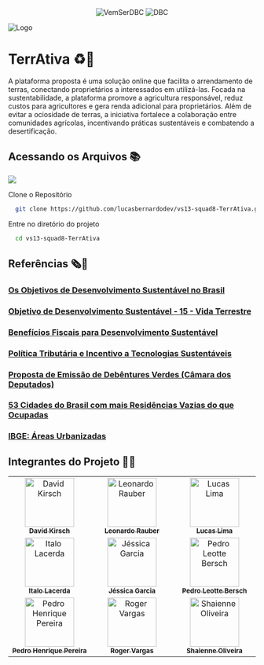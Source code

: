 <div align="center">
  <img alt="VemSerDBC" src="https://img.shields.io/badge/Vem Ser 13-00599C?style=for-the-badge&logo=java&logoColor=white">
  <img alt="DBC" src="https://img.shields.io/badge/DBC-00599C?style=for-the-badge&logo=java&logoColor=white">
</div>

![Logo](https://i.ibb.co/28k8rQj/p2.png)

# TerrAtiva ♻️🌱

A plataforma proposta é uma solução online que facilita o arrendamento de terras, conectando proprietários a interessados em utilizá-las. Focada na sustentabilidade, a plataforma promove a agricultura responsável, reduz custos para agricultores e gera renda adicional para proprietários. Além de evitar a ociosidade de terras, a iniciativa fortalece a colaboração entre comunidades agrícolas, incentivando práticas sustentáveis e combatendo a desertificação.

## Acessando os Arquivos 📚

<a href="https://github.com/lucasbernardodev/vs13-squad8-TerrAtiva/blob/main/Relat%C3%B3rio%20Final.pdf"><img src="https://img.shields.io/badge/Download-Relat%C3%B3rio_Final-blue"/></a>

Clone o Repositório

```bash
  git clone https://github.com/lucasbernardodev/vs13-squad8-TerrAtiva.git
```

Entre no diretório do projeto

```bash
  cd vs13-squad8-TerrAtiva
```

## Referências 🗞️📰

### [Os Objetivos de Desenvolvimento Sustentável no Brasil](https://brasil.un.org/pt-br)
### [Objetivo de Desenvolvimento Sustentável - 15 - Vida Terrestre](https://www.ipea.gov.br/ods/ods15.html)
### [Benefícios Fiscais para Desenvolvimento Sustentável](https://www.conjur.com.br/2023-jun-12/elaise-sestrem-beneficios-fiscais-desenvolvimento-sustentavel/)
### [Política Tributária e Incentivo a Tecnologias Sustentáveis](https://www.ipea.gov.br/cts/pt/central-de-conteudo/artigos/artigos/309-politica-tributaria-e-incentivo-a-tecnologias-sustentaveis-o-brasil-na-contramao)
### [Proposta de Emissão de Debêntures Verdes (Câmara dos Deputados)](https://www.camara.leg.br/noticias/852063-proposta-permite-a-emissao-de-debentures-incentivadas-para-projetos-sus%20tentaveis/)
### [53 Cidades do Brasil com mais Residências Vazias do que Ocupadas](https://www.nsctotal.com.br/noticias/conheca-as-53-cidades-do-brasil-com-mais-residencias-vazias-do-que-ocupadas#:~:text=Arroio%20do%20Sal%20%28RS%29%20%E2%80%93%2076%2C2%25%20Xangri-l%C3%A1%20%28RS%29,%E2%80%93%2068%2C3%25%20Pontal%20do%20Paran%C3%A1%20%28PR%29%20%E2%80%93%2068%2C1%25)
### [IBGE: Áreas Urbanizadas](https://www.ibge.gov.br/geociencias/cartas-e-mapas/redes-geograficas/15789-areas-urbanizadas.html)
 
## Integrantes do Projeto 👨‍💻
<!-- ALL-CONTRIBUTORS-LIST:START - Do not remove or modify this section -->
<!-- prettier-ignore-start -->
<!-- markdownlint-disable -->
<table>
  <tbody>
    <tr>
      <td align="center" valign="top" width="14.28%"><a href="https://www.github.com/DavidKirsch-DBC"><img src="https://avatars.githubusercontent.com/u/153624310?v=4" width="100px;" alt="David Kirsch"/><br /><sub><b>David Kirsch</b></sub></a><br /></td>
      <td align="center" valign="top" width="14.28%"><a href="https://www.github.com/Leonardo-Rauber"><img src="https://media.licdn.com/dms/image/D4D03AQEK6cgB9dALFw/profile-displayphoto-shrink_800_800/0/1673825154756?e=1709769600&v=beta&t=3ShzbURNX_-bUH-OR4-jj1jaSRite3cMR4W2JhqYaIA" width="100px;" alt="Leonardo Rauber"/><br /><sub><b>Leonardo Rauber</b></sub></a><br /></td>
      <td align="center" valign="top" width="14.28%"><a href="https://www.github.com/lucasbernardodev"><img src="https://media.licdn.com/dms/image/D4D03AQGlVZDL_zXGYw/profile-displayphoto-shrink_800_800/0/1701705256375?e=1709769600&v=beta&t=aLGO9J147YOI3TA_LCHP0zq9bd-iq1mLEI0g-bDs79o" width="100px;" alt="Lucas Lima"/><br /><sub><b>Lucas Lima</b></sub></a><br /></td>
    </tr>
        <tr>
      <td align="center" valign="top" width="14.28%"><a href="https://www.github.com/ItaloLacerda"><img src="https://media.licdn.com/dms/image/D4D03AQHKAd_8nQK77Q/profile-displayphoto-shrink_800_800/0/1691340581250?e=1709769600&v=beta&t=fLatK97mTsH1QTaNnJpt655mJiYiDxlng6wDC71-2po" width="100px;" alt="Italo Lacerda"/><br /><sub><b>Italo Lacerda</b></sub></a><br /></td>
          <td align="center" valign="top" width="14.28%"><a href="https://www.github.com/Jessica-Garcia"><img src="https://avatars.githubusercontent.com/u/53917707?v=4" width="100px;" alt="Jéssica Garcia"/><br /><sub><b>Jéssica Garcia</b></sub></a></td>
      <td align="center" valign="top" width="14.28%"><a href="https://www.github.com/PedroBersch"><img src="https://avatars.githubusercontent.com/u/113629864?v=4" width="100px;" alt="Pedro Leotte Bersch"/><br /><sub><b>Pedro Leotte Bersch
</b></sub></a><br /></td>
    </tr>
        <tr>
      <td align="center" valign="top" width="14.28%"><a href="https://www.github.com/pedrohpdo"><img src="https://avatars.githubusercontent.com/u/113143071?v=4" width="100px;" alt="Pedro Henrique Pereira"/><br /><sub><b>Pedro Henrique Pereira</b></sub></a><br /></td>
      <td align="center" valign="top" width="14.28%"><a href="https://www.github.com/rogervargass"><img src="https://avatars.githubusercontent.com/u/70342776?v=4" width="100px;" alt="Roger Vargas"/><br /><sub><b>Roger Vargas
</b></sub></a><br /></td>
      <td align="center" valign="top" width="14.28%"><a href="https://www.github.com/Shaienne23"><img src="https://avatars.githubusercontent.com/u/137116404?v=4" width="100px;" alt="Shaienne Oliveira"/><br /><sub><b>Shaienne Oliveira</b></sub></a><br /></td>
    </tr>
  </tbody>
</table>

<!-- markdownlint-restore -->
<!-- prettier-ignore-end -->

<!-- ALL-CONTRIBUTORS-LIST:END -->

